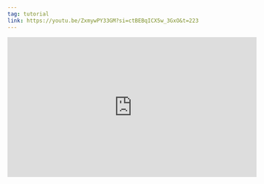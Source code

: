 ```yaml
---
tag: tutorial
link: https://youtu.be/ZxmywPY33GM?si=ctBEBqICX5w_3GxO&t=223
---
```

<iframe width="560" height="315" src="https://www.youtube.com/embed/ZxmywPY33GM?si=ctBEBqICX5w_3GxO&amp;start=223" title="YouTube video player" frameborder="0" allow="accelerometer; autoplay; clipboard-write; encrypted-media; gyroscope; picture-in-picture; web-share" referrerpolicy="strict-origin-when-cross-origin" allowfullscreen></iframe>
